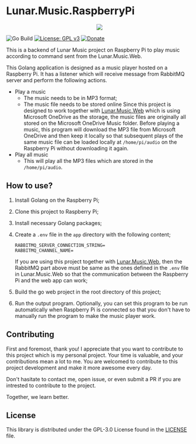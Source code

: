 # Lunar.Music.RaspberryPi

<div align="center">
    <img src="https://gclstorage.blob.core.windows.net/images/Lunar.Music.RaspberryPi-banner.png" />
</div>

![Go Build](https://github.com/goh-chunlin/Lunar.Music.RaspberryPi/workflows/Go%20Build/badge.svg?branch=main)
[![License: GPL v3](https://img.shields.io/badge/License-GPLv3-blue.svg)](https://www.gnu.org/licenses/gpl-3.0)
[![Donate](https://img.shields.io/badge/$-donate-ff69b4.svg)](https://www.buymeacoffee.com/chunlin)

This is a backend of Lunar Music project on Raspberry Pi to play music according to command sent from the Lunar.Music.Web.

This Golang application is designed as a music player hosted on a Raspberry Pi. It has a listener which will receive message from RabbitMQ server and perform the following actions.
- Play a music
  - The music needs to be in MP3 format;
  - The music file needs to be stored online
    Since this project is designed to work together with [Lunar.Music.Web](https://github.com/goh-chunlin/Lunar.Music.Web) which is using Microsoft OneDrive as the storage, the music files are originally all stored on the Microsoft OneDrive Music folder. Before playing a music, this program will download the MP3 file from Microsoft OneDrive and then keep it locally so that subsequent plays of the same music file can be loaded locally at `/home/pi/audio` on the Raspberry Pi without downloading it again.
- Play all music
  - This will play all the MP3 files which are stored in the `/home/pi/audio`.
  
## How to use? ##

1. Install Golang on the Raspberry Pi;
1. Clone this project to Raspberry Pi;
1. Install necessary Golang packages;
1. Create a `.env` file in the `app` directory with the following content;
   ```
   RABBITMQ_SERVER_CONNECTION_STRING=
   RABBITMQ_CHANNEL_NAME=
   ```
   
   If you are using this project together with [Lunar.Music.Web](https://github.com/goh-chunlin/Lunar.Music.Web), then the RabbitMQ part above must be same as the ones defined in the `.env` file in Lunar.Music.Web so that the communication between the Raspberry Pi and the web app can work;
1. Build the go web project in the root directory of this project;
1. Run the output program.
   Optionally, you can set this program to be run automatically when Raspberry Pi is connected so that you don't have to manually run the program to make the music player work.

## Contributing ##
First and foremost, thank you! I appreciate that you want to contribute to this project which is my personal project. Your time is valuable, and your contributions mean a lot to me. You are welcomed to contribute to this project development and make it more awesome every day.

Don't hasitate to contact me, open issue, or even submit a PR if you are intrested to contribute to the project.

Together, we learn better.

## License ##

This library is distributed under the GPL-3.0 License found in the [LICENSE](./LICENSE) file.
